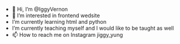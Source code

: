 - 👋 Hi, I’m @IggyVernon
- 👀 I’m interested in frontend wedsite 
- I’m currently learning html and python 
-  I’m currently teaching myself and I would like to be taught as well
- 📫 How to reach me on Instagram jiggy_yung

<!---
IggyVernon/IggyVernon is a ✨ special ✨ repository because its `README.md` (this file) appears on your GitHub profile.
You can click the Preview link to take a look at your changes.
--->

